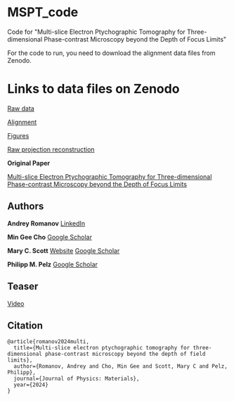 # MSPT_code
Code for "Multi-slice Electron Ptychographic Tomography for Three-dimensional Phase-contrast Microscopy beyond the Depth of Focus Limits"

For the code to run, you need to download the alignment data files from Zenodo.

# Links to data files on Zenodo 

[Raw data](https://zenodo.org/records/13836702)

[Alignment](https://zenodo.org/records/14258195/files/alignment.tar.gz?download=1)

[Figures](https://zenodo.org/records/14258195/files/figures.tar.gz?download=1)

[Raw projection reconstruction](https://zenodo.org/records/14258195/files/raw_projection_reconstruction.tar.gz?download=1)


**Original Paper** 

[Multi-slice Electron Ptychographic Tomography for Three-dimensional Phase-contrast Microscopy beyond the Depth of Focus Limits](https://iopscience.iop.org/article/10.1088/2515-7639/ad9ad2)

## Authors

**Andrey Romanov**
[LinkedIn](https://www.linkedin.com/in/avmromanov/)

**Min Gee Cho**
[Google Scholar](https://scholar.google.com/citations?user=RxSmujsAAAAJ&hl=en)

**Mary C. Scott**
[Website](https://mse.berkeley.edu/people_new/scott/) 
[Google Scholar](https://scholar.google.com/citations?user=QQaPgTwAAAAJ&hl=en)

**Philipp M. Pelz**
[Google Scholar](https://scholar.google.com/citations?user=d-lXKR8AAAAJ&hl=en)

## Teaser

[Video](https://pelzlab.science/MSPT/images/video.mp4)

## Citation

```
@article{romanov2024multi,
  title={Multi-slice electron ptychographic tomography for three-dimensional phase-contrast microscopy beyond the depth of field limits},
  author={Romanov, Andrey and Cho, Min Gee and Scott, Mary C and Pelz, Philipp},
  journal={Journal of Physics: Materials},
  year={2024}
}
```